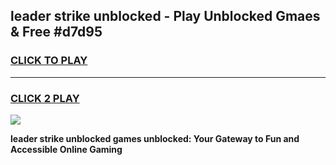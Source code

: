 
## leader strike unblocked - Play Unblocked Gmaes & Free #d7d95
<h3>
<a href="https://news.freeplayer.one?title=leader_strike_unblocked&ref=24F">CLICK TO PLAY</a></h3>
<hr>

<h3>
<a href="https://news.freeplayer.one?title=leader_strike_unblocked&ref=24F">CLICK 2 PLAY</a>
  
</h3>

<a href="https://news.freeplayer.one?title=leader_strike_unblocked&ref=24F/"><img src="https://clearcache.store/games.png"></a>


**leader strike unblocked games unblocked: Your Gateway to Fun and Accessible Online Gaming**
